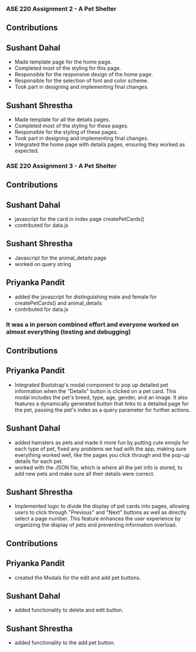 ### ASE 220 Assignment 2 - A Pet Shelter

## Contributions

## Sushant Dahal
- Made template page for the home page.
- Completed most of the styling for this page.
- Responsible for the responsive design of the home page.
- Responsible for the selection of font and color scheme.
- Took part in designing and implementing final changes.

## Sushant Shrestha
- Made template for all the details pages.
- Completed most of the styling for these pages.
- Responsible for the styling of these pages.
- Took part in designing and implementing final changes.
- Integrated the home page with details pages, ensuring they worked as expected.

### ASE 220 Assignment 3 - A Pet Shelter

## Contributions

## Sushant Dahal
- javascript for the card in index page createPetCards()
- contributed for data.js

## Sushant Shrestha
- Javascript for the animal_details page
- worked on query string

## Priyanka Pandit
- added the javascript for distinguishing male and female for createPetCards() and animal_details
- contributed for data.js

### It was a in person combined effort and everyone worked on almost everything (testing and debugging)


## Contributions

## Priyanka Pandit
 - Integrated Bootstrap's modal component to pop up detailed pet information when the "Details" button is clicked on a pet card. This modal includes the pet's breed, type, age, gender, and an image. It also features a dynamically generated button that links to a detailed page for the pet, passing the pet's index as a query parameter for further actions.

 ## Sushant Dahal
 -  added hamsters as pets and made it more fun by putting cute emojis for each type of pet, fixed any problems we had with the app, making sure everything worked well, like the pages you click through and the pop-up details for each pet. 
 - worked with the JSON file, which is where all the pet info is stored, to add new pets and make sure all their details were correct.

 ## Sushant Shrestha
 - Implemented logic to divide the display of pet cards into pages, allowing users to click through "Previous" and "Next" buttons as well as directly select a page number. This feature enhances the user experience by organizing the display of pets and preventing information overload.

 ## Contributions

## Priyanka Pandit
 - created the Modals for the edit and add pet buttons.
 ## Sushant Dahal
 -  added functionality to delete and edit button.

 ## Sushant Shrestha
 - added functionality to the add pet button.